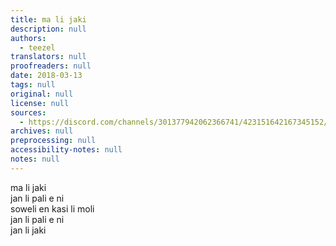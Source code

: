 ```yaml
---
title: ma li jaki
description: null
authors:
  - teezel
translators: null
proofreaders: null
date: 2018-03-13
tags: null
original: null
license: null
sources:
  - https://discord.com/channels/301377942062366741/423151642167345152/423154399121244170
archives: null
preprocessing: null
accessibility-notes: null
notes: null
---
```


ma li jaki  \
jan li pali e ni  \
soweli en kasi li moli  \
jan li pali e ni  \
jan li jaki
